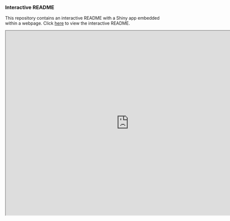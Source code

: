 ### Interactive README

This repository contains an interactive README with a Shiny app embedded within a webpage. Click [here](https://roelrdz.shinyapps.io/FruitVegPrice/) to view the interactive README.

<iframe src="https://roelrdz.shinyapps.io/FruitVegPrice/" width="800" height="600"></iframe>
